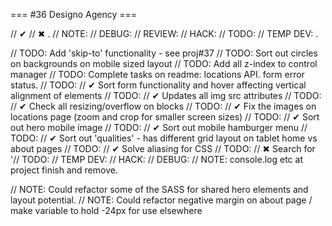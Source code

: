 === #36 Designo Agency ===

// ✔ // ✖ .
// NOTE: // DEBUG: // REVIEW: // HACK: // TODO: // TEMP DEV: .

// TODO: Add 'skip-to' functionality - see proj#37
// TODO: Sort out circles on backgrounds on mobile sized layout
// TODO: Add all z-index to control manager
// TODO: Complete tasks on readme: locations API. form error status.
// TODO: // ✔ Sort form functionality and hover affecting vertical alignment of elements
// TODO: // ✔ Updates all img src attributes
// TODO: // ✔ Check all resizing/overflow on blocks
// TODO: // ✔ Fix the images on locations page (zoom and crop for smaller screen sizes)
// TODO: // ✔ Sort out hero mobile image
// TODO: // ✔ Sort out mobile hamburger menu
// TODO: // ✔ Sort out 'qualities' - has different grid layout on tablet home vs about pages
// TODO: // ✔ Solve aliasing for CSS
// TODO: // ✖ Search for '// TODO: // TEMP DEV: // HACK: // DEBUG: // NOTE: console.log etc at project finish and remove.

// NOTE: Could refactor some of the SASS for shared hero elements and layout potential.
// NOTE: Could refactor negative margin on about page / make variable to hold -24px for use elsewhere
